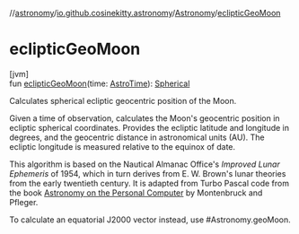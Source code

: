 //[astronomy](../../../index.md)/[io.github.cosinekitty.astronomy](../index.md)/[Astronomy](index.md)/[eclipticGeoMoon](ecliptic-geo-moon.md)

# eclipticGeoMoon

[jvm]\
fun [eclipticGeoMoon](ecliptic-geo-moon.md)(time: [AstroTime](../-astro-time/index.md)): [Spherical](../-spherical/index.md)

Calculates spherical ecliptic geocentric position of the Moon.

Given a time of observation, calculates the Moon's geocentric position in ecliptic spherical coordinates. Provides the ecliptic latitude and longitude in degrees, and the geocentric distance in astronomical units (AU). The ecliptic longitude is measured relative to the equinox of date.

This algorithm is based on the Nautical Almanac Office's *Improved Lunar Ephemeris* of 1954, which in turn derives from E. W. Brown's lunar theories from the early twentieth century. It is adapted from Turbo Pascal code from the book [Astronomy on the Personal Computer](https://www.springer.com/us/book/9783540672210) by Montenbruck and Pfleger.

To calculate an equatorial J2000 vector instead, use #Astronomy.geoMoon.
